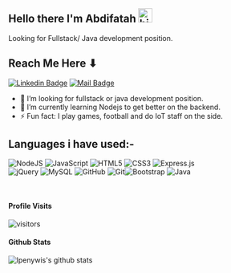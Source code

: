 ## Hello there I'm Abdifatah <img src="https://user-images.githubusercontent.com/1303154/88677602-1635ba80-d120-11ea-84d8-d263ba5fc3c0.gif" width="28px" alt="hi">

Looking for Fullstack/ Java development position.

## Reach Me Here ⬇

[![Linkedin Badge](https://img.shields.io/badge/-LinkedIn-0e76a8?style=flat&labelColor=0e76a8&logo=linkedin&logoColor=white)](https://www.linkedin.com/in/abdifatah-abdulkadir/) 
[![Mail Badge](https://img.shields.io/badge/-Email-c0392b?style=flat&labelColor=c0392b&logo=gmail&logoColor=white)](mailto:zafex188@hotmail.com)

<!-- TODO: Add last video link -->

- 🔭 I’m looking for fullstack or java development position.
- 🤔 I’m currently learning Nodejs to get better on the backend.
- ⚡ Fun fact: I play games, football and do IoT staff on the side.

## Languages i have used:-

<img alt="NodeJS" src="https://img.shields.io/badge/node.js%20-%2343853D.svg?&style=for-the-badge&logo=node.js&logoColor=white"/> <img alt="JavaScript" src="https://img.shields.io/badge/javascript%20-%23323330.svg?&style=for-the-badge&logo=javascript&logoColor=%23F7DF1E"/> <img alt="HTML5" src="https://img.shields.io/badge/html5%20-%23E34F26.svg?&style=for-the-badge&logo=html5&logoColor=white"/> <img alt="CSS3" src="https://img.shields.io/badge/css3%20-%231572B6.svg?&style=for-the-badge&logo=css3&logoColor=white"/> <img alt="Express.js" src="https://img.shields.io/badge/express.js%20-%23404d59.svg?&style=for-the-badge"/><br> <img alt="jQuery" src="https://img.shields.io/badge/jquery%20-%230769AD.svg?&style=for-the-badge&logo=jquery&logoColor=white"/> <img alt="MySQL" src="https://img.shields.io/badge/mysql-%2300f.svg?&style=for-the-badge&logo=mysql&logoColor=white"/>  <img alt="GitHub" src="https://img.shields.io/badge/github%20-%23121011.svg?&style=for-the-badge&logo=github&logoColor=white"/> <img alt="Git" src="https://img.shields.io/badge/git%20-%23F05033.svg?&style=for-the-badge&logo=git&logoColor=white"/><img alt="Bootstrap" src="https://img.shields.io/badge/bootstrap%20-%23563D7C.svg?&style=for-the-badge&logo=bootstrap&logoColor=white"/> <img alt="Java" src="https://img.shields.io/badge/java-%23ED8B00.svg?&style=for-the-badge&logo=java&logoColor=white"/>

<br />

#### Profile Visits 

![visitors](https://visitor-badge.glitch.me/badge?page_id=abdifatahAbdulkadir)

#### Github Stats

![Ipenywis's github stats](https://github-readme-stats.vercel.app/api?username=abdifatahAbdulkadir&count_private=true&theme=tokyonight&hide=contribs,prs)



